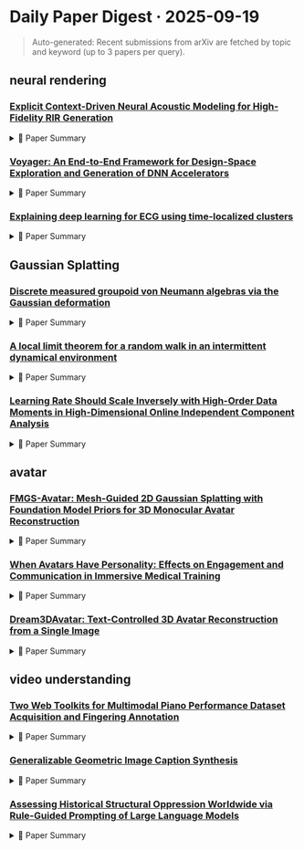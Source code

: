 # Daily Paper Digest · 2025-09-19
> Auto-generated: Recent submissions from arXiv are fetched by topic and keyword (up to 3 papers per query).

## neural rendering

### [Explicit Context-Driven Neural Acoustic Modeling for High-Fidelity RIR Generation](http://arxiv.org/pdf/2509.15210v1)


<!--break-out-of-list-->
<details markdown="1">
<summary>📄 Paper Summary </summary>

### 1. Task / Problem
- Modeling Room Impulse Responses (RIRs)

### 2. Motivation & Gaps
- The paper addresses the challenge of accurately modeling room impulse responses in various room configurations using neural networks.

- **Related work challenges:**
  - NeRF (Mildenhall et al. 2021): Disregards physical interactions such as reflection and reverberation.
  - NACF (Liang et al. 2023b): Incorporates RGB and depth images but relies on indirect environmental information.
  - Brunetto et al. (2024): Uses image-based context extraction, which may not fully exploit neural implicit models for RIR generation.
  - Luo et al. (2022): Proposed NAF, which maintains a 2D grid of learnable hidden features but does not fully utilize explicit local geometry.
  - He et al. (2024): Introduced DeepNeRAP, which models the acoustic field but may not capture all spatial context effectively.
  - Richard, Dodds, and Ithapu (2022): IR-MLP directly regresses RIRs but lacks a comprehensive approach to local geometry.
  - N/A: N/A
  - INRAS (Su, Chen, and Shlizerman 2022): Limited performance in RIR reconstruction.
  - NAF (Luo et al. 2022): Inability to effectively utilize phase information.
  - A V-NeRF (Liang et al. 2023a): Struggles with data-scarce scenarios.
  - VGGT (Wang et al. 2025): Robustness under realistic reconstruction errors.
  - NACF and NeRAF: Performance degradation under noise and reconstruction inaccuracies.
  - N/A: N/A
  - INRAS (2022): Models the acoustic field via separate neural modules, which may not effectively synthesize the final RIR.
  - NAF (2022): Relies on end-to-end learned spatial embeddings without explicit geometry, potentially limiting accuracy.
  - NACF (2023): Heavily depends on camera coverage and does not encode local geometry explicitly.
  - NeRAF (2024): Integrating photometric and structural cues for RIR prediction.
  - AAC (2006): Providing a non-learning-based baseline for spatial generalization.
  - Opus (2012): Optimizing real-time audio codec for RIR modeling.

### 3. Core Idea
- MiNAF effectively learns acoustic fields across various room shapes by accounting for local geometry, demonstrating strong generalization in compact environments.

### 4. Method
- **Pipeline**: The method involves encoding spatial appearance and listener information to generate acoustic output, followed by predicting the RIR spectrum using a neural network.
- **Architecture / Loss / Training**: The architecture employs a combination of L1 loss for spectral fidelity and energy-based loss for accurate T60 and EDT estimation.
- **Complexity / Resources**: The model's complexity arises from the need to balance various loss functions and handle the intricacies of different room geometries.

### 5. Experiments
- **Datasets & Metrics**: Evaluated on the SoundSpaces dataset using T60, C50, and EDT metrics across multiple room scenarios.
- **Baselines**: A V-NeRF, A V-NeRF (2023), AAC, Conventional RIR generation methods, DeepNeRAP, INRAS, INRAS (2022), IR-MLP, N/A, NACF, NACF (2023), NAF, NAF (2022), NAF (Luo et al. 2022), NeRAF, NeRAF (2024), NeRAF (Brunetto et al. 2024), Neural implicit baselines, Opus, State-of-the-art models, Traditional encoding-based methods, V-NeRF (Liang et al. 2023a)
- **Main Results**: MiNAF maintains stable performance on T60 and EDT across most single-room scenarios, with strong generalization in compact environments.
- **Ablations**: The analysis reveals that larger rooms exhibit slower convergence on metrics, indicating challenges in capturing spatial intricacies.
- **Limitations / Stress Tests**: The model struggles with phase information, leading to inaccuracies in predicted instantaneous frequency spectra.

### 6. Takeaways
- **Pros**: Incorporates explicit local geometric features for better RIR predictions., Demonstrates robustness under limited training data., Achieves competitive performance against state-of-the-art methods.
- **Cons**: May require additional computational resources for mesh querying.
- **Future Work**: Explore further optimization of the mesh querying process., Investigate applications in more complex acoustic environments., Enhance the model's adaptability to various room configurations.

</details>

### [Voyager: An End-to-End Framework for Design-Space Exploration and Generation of DNN Accelerators](http://arxiv.org/pdf/2509.15205v1)


<!--break-out-of-list-->
<details markdown="1">
<summary>📄 Paper Summary </summary>

### 1. Task / Problem
- DNN accelerator generation

### 2. Motivation & Gaps
- Voyager aims to automate the design of DNN accelerators, reducing the manual effort traditionally required.

- **Related work challenges:**
  - Prior DNN accelerator generators: Limited parameterization and inability to produce high-performance, tapeout-ready designs.
  - Existing frameworks: Limited support for multiple datatypes and quantization schemes.
  - Previous automation efforts: Lack of an integrated, end-to-end software compiler.
  - Interstellar: Estimates energy with a coarse-grained model and uses heuristics to prune the search space.
  - Timeloop: Supports exhaustive or random-sampling search but does not generate hardware.
  - Gemmini: Requires manual mapping of neural network layers and lacks a strong software stack.
  - Existing DNN accelerators: Limited flexibility in design and optimization for specific workloads.
  - Systolic array-based accelerators: Inefficiency in handling operations with limited data reuse, such as depthwise convolutions.
  - Traditional hardware design methods: Inability to easily adapt to varying resource requirements and performance targets.
  - Previous accelerator designs: Incur higher area and power costs while trying to optimize for performance.
  - Existing quantization schemes: Limited flexibility in supporting various datatypes and quantization methods.
  - Existing ML frameworks: Limited support for advanced quantization techniques and custom data types.
  - Traditional compilers: Inability to optimize high-level models for specific hardware architectures.
  - Interstellar: Efficient scheduling of DNN layers onto generated hardware.
  - Existing DNN accelerators: Limited performance due to suboptimal scheduling and resource utilization.
  - Performance modeling techniques: Inability to accurately predict runtime across diverse DNN architectures.
  - Gemmini: Achieves lower area but higher runtime compared to Voyager.
  - NVDLA: Voyager designs are smaller and more efficient in runtime.
  - Simba: Hand-optimized designs require extensive manual effort and do not match Voyager's performance.
  - Gemmini: Enabling systematic deep-learning architecture evaluation via full-stack integration: N/A
  - Tandem processor: Grappling with emerging operators in neural networks: N/A
  - Beating floating point at its own game: Posit arithmetic: N/A
  - A 95.6-TOPS/W deep learning inference accelerator with per-vector scaled 4-bit quantization in 5 nm: N/A
  - MAESTRO: A data-centric approach to understand reuse, performance, and hardware cost of DNN mappings: N/A
  - MAERI: Enabling flexible dataflow mapping over DNN accelerators via reconfigurable interconnects: N/A
  - ZigZag: Enlarging joint architecture-mapping design space exploration for DNN accelerators: N/A
  - Timeloop: A systematic approach to DNN accelerator evaluation: N/A
  - Microscaling data formats for deep learning: N/A
  - The NVIDIA deep learning accelerator: N/A
  - MAGNet: A modular accelerator generator for neural networks: N/A
  - A 0.11 pJ/op, 0.32-128 TOPS, scalable multi-chip-module-based deep neural network accelerator designed with a high-productivity VLSI methodology: N/A
  - A 0.11 pJ/op, 0.32-128 TOPS, scalable multi-chip-module-based deep neural network accelerator with ground-reference signaling in 16nm: N/A
  - A 0.32–128 TOPS, scalable multi-chip-module-based deep neural network inference accelerator with ground-referenced signaling in 16 nm: N/A
  - N/A: N/A
  - N/A: N/A

### 3. Core Idea
- Voyager provides a highly configurable framework for generating DNN accelerators that can efficiently map models to hardware.

### 4. Method
- **Pipeline**: HLS based accelerator generator with a PyTorch-based compiler.
- **Architecture / Loss / Training**: The architecture is optimized for various operations commonly used in DNNs, with a focus on maximizing arithmetic operator reuse without impacting latency.
- **Complexity / Resources**: Utilizes TSMC 16 nm technology for design implementation.

### 5. Experiments
- **Datasets & Metrics**: Evaluated on various DNN models including ResNet-50 and BERT-Base.
- **Baselines**: Coarse-Grained Performance Model, Energy-Only Model, Existing DNN accelerators, Existing ML frameworks, FP6 accelerator with microscaling, Fine-Grained Performance Model, Gemmini, INT8 accelerator with per-channel scaling, Interstellar, MAERI, N/A, NVDLA, Simba, Standard BFloat16 accelerator, Systolic array-based designs, Traditional compilers
- **Main Results**: Voyager achieves up to 56% lower area and 61% lower runtime compared to prior generators.
- **Ablations**: The paper does not provide specific ablation studies.
- **Limitations / Stress Tests**: The limitations of the design space exploration and trade-offs in resource allocation are discussed.

### 6. Takeaways
- **Pros**: High automation in design and workload mapping., Support for a wide range of datatypes and quantization schemes., Achieves comparable performance to hand-optimized accelerators.
- **Cons**: Lacks a strong software stack in some prior works., Manual effort required in converting models into custom formats for mapping.
- **Future Work**: Further exploration of additional datatypes and quantization schemes., Enhancements in the compiler for better optimization., Integration with more machine learning frameworks.

</details>

### [Explaining deep learning for ECG using time-localized clusters](http://arxiv.org/pdf/2509.15198v1)


<!--break-out-of-list-->
<details markdown="1">
<summary>📄 Paper Summary </summary>

### 1. Task / Problem
- Anomaly detection in ECG signals

### 2. Motivation & Gaps
- The paper addresses the need for effective anomaly detection in single-lead electrocardiogram (ECG) signals.

- **Related work challenges:**
  - Deep neural networks for ECG analysis: Lack of interpretability in AI-driven ECG analysis.
  - Machine learning for disease screening: Difficulty in understanding model predictions.
  - Hidden Markov models: Need for a method that bridges machine learning and medical knowledge.
  - N/A: N/A
  - Grad-CAM saliency maps: Uncertainty of representation explanations does not match feature importance.
  - 1D-ResNet: Misclassifications highlight limitations in model predictions and the need for clinical insights.
  - N/A: Limitations inherent to assigning a single label to an entire 10-second strip in the presence of transient ECG morphologies.
  - Grad-CAM: Limited expressiveness and reliance on post-hoc analysis.
  - SHAP: Often involves classifier guidance, which can introduce biases.
  - Variational autoencoders: May not provide structured and interpretable representations for all ECG tasks.
  - Automatic diagnosis of the 12-lead ECG using a deep neural network: Limited interpretability of deep learning models in clinical settings.
  - Explainable AI decision model for ECG data of cardiac disorders: Need for explainable models that can be trusted by healthcare professionals.
  - Improving explainability of deep neural network-based electrocardiogram interpretation using variational auto-encoders: Balancing model complexity with the need for clear explanations.
  - Variational auto-encoders in ECG analysis: Limited effectiveness in capturing complex anomalies.

### 3. Core Idea
- Utilizing disentangled representation learning to improve anomaly detection in ECG signals.

### 4. Method
- **Pipeline**: The method involves training a variational autoencoder to learn disentangled representations of ECG signals.
- **Architecture / Loss / Training**: The architecture employs a loss function that encourages disentanglement and effective representation learning.
- **Complexity / Resources**: The method requires moderate computational resources for training the variational autoencoder.

### 5. Experiments
- **Datasets & Metrics**: The experiments utilize publicly available ECG datasets and evaluate performance using standard metrics for anomaly detection.
- **Baselines**: 1D-ResNet, Existing deep learning models for ECG analysis, N/A, Other machine learning approaches, Previous deep learning approaches, Random Forest Classifier, Random Forest on raw data, Random forest on raw signal data, Traditional anomaly detection methods, Traditional machine learning methods, Traditional machine learning models
- **Main Results**: The proposed method outperforms baseline models in detecting anomalies in ECG signals.
- **Ablations**: Ablation studies demonstrate the importance of disentangled representations in improving detection accuracy.
- **Limitations / Stress Tests**: The study acknowledges limitations related to the generalizability of the model across different ECG datasets.

### 6. Takeaways
- **Pros**: Improves interpretability of deep learning models for ECG., Enhances trust in AI-driven diagnostics., Facilitates discovery of clinically relevant patterns.
- **Cons**: Complexity in implementation., Dependence on quality of training data., Potential overfitting to specific datasets.
- **Future Work**: Explore application to other biomedical signals., Integrate with real-time ECG monitoring systems., Investigate further interpretability methods for different architectures.

</details>

## Gaussian Splatting

### [Discrete measured groupoid von Neumann algebras via the Gaussian deformation](http://arxiv.org/pdf/2509.15161v1)


<!--break-out-of-list-->
<details markdown="1">
<summary>📄 Paper Summary </summary>

### 1. Task / Problem
- Survey of deformation rigidity theory

### 2. Motivation & Gaps
- This paper surveys the basics of Sorin Popa’s deformation rigidity theory and various relevant approaches/results from de Santiago, Hayes, Hoff, and Sinclair which motivate the main results.

- **Related work challenges:**
  - Popa's deformation/rigidity theory: Extending results to a wider context of groupoid von Neumann algebras.
  - Ozawa's results on hyperbolic groups: Generalizing primeness results to more complex structures.
  - Hoff's work on equivalence relations: Navigating the complexities of general groupoids.
  - N/A: N/A
  - Feldman and Moore's theorem on discrete measured equivalence relations: Understanding the conditions under which these relations can be realized as group actions.
  - Berendschot et al.'s characterization of factors in groupoids: Identifying the specific groupoids that yield factors and their implications.
  - Previous studies on ergodic groupoids: Establishing a clear connection between ergodicity and the structure of von Neumann algebras.
  - Popa-Shlyakhtenko-Vaes: Proving the equivalence of treeable discrete measured equivalence relations and isomorphic discrete measured groupoids.
  - Anantharaman-Delaroche: N/A
  - Hoff: Characterization of coboundaries as unbounded 1-cocycles
  - Feldman-Moore: N/A
  - de Santiago, Hayes, Hoff, and Sinclair [14]: Proving rigidity using structural properties of subalgebras.
  - N/A: N/A
  - N/A: N/A
  - N/A: N/A
  - N/A: N/A
  - N/A: N/A
  - N/A: N/A
  - N/A: N/A

### 3. Core Idea
- The core idea is to study rigidity results for a von Neumann algebra that can be deformed inside another algebra while containing subalgebras that are rigid with respect to the deformation.

### 4. Method
- **Pipeline**: Utilizing deformation/rigidity theory to locate α-rigid subalgebras and applying results from previous works.
- **Architecture / Loss / Training**: N/A
- **Complexity / Resources**: The complexity arises from the need to understand various algebraic structures and their interrelations, requiring a solid background in functional analysis and measure theory.

### 5. Experiments
- **Datasets & Metrics**: Theoretical constructs and examples from existing literature are used to illustrate the concepts.
- **Baselines**: Countable groups acting on measure spaces, N/A, Ozawa's results on hyperbolic groups, Popa's deformation/rigidity theory, Standard probability spaces
- **Main Results**: The paper presents results on the existence of maximal α-rigid subalgebras and conditions under which rigidity passes to specific subalgebras.
- **Ablations**: N/A
- **Limitations / Stress Tests**: The study is primarily theoretical and does not include empirical testing of the concepts presented.

### 6. Takeaways
- **Pros**: Extends existing results in von Neumann algebra theory., Introduces Gaussian deformation as a powerful tool., Provides unique prime factorization results.
- **Cons**: Complexity in applying results to general groupoids., Dependence on specific conditions for primeness and fullness., Limited exploration of computational aspects.
- **Future Work**: Investigate applications of Gaussian deformation in other algebraic structures., Explore the implications of results on broader classes of groupoids., Develop computational methods for analyzing groupoid von Neumann algebras.

</details>

### [A local limit theorem for a random walk in an intermittent dynamical environment](http://arxiv.org/pdf/2509.15158v1)


<!--break-out-of-list-->
<details markdown="1">
<summary>📄 Paper Summary </summary>

### 1. Task / Problem
- Theoretical analysis of random walks in intermittent dynamical systems

### 2. Motivation & Gaps
- This paper investigates the behavior of random walks in environments that exhibit intermittent dynamics, aiming to fill gaps in the understanding of such systems.

- **Related work challenges:**
  - Leskelä and Stenlund (2011): Analyzed a model with uniformly expanding local dynamics, which is different from the non-uniform expansion considered in this work.
  - Pomeau and Manneville (1980): Introduced intermittent maps but did not explore their implications in the context of random walks.
  - Dolgopyat and Goldsheid (2000): Provided results on quenched local limit theorems but did not address the specific case of intermittent dynamical systems.
  - Gouëzel [19]: Refinement of central limit theorem for stochastic processes.
  - [25]: Establishing the existence of absolutely continuous invariant probability measures.
  - [24]: Defining local dynamical rules in extended dynamical systems.
  - Previous studies on random walks: Limited understanding of the behavior in intermittent environments
  - Limit theorems in deterministic settings: Need for extension to random environments
  - Previous studies on random walks: Limited understanding of the effects of intermittent environments on convergence.
  - Previous studies on random walks: Limited understanding of the effects of intermittent dynamics on convergence rates.
  - Deterministic walks in random environment: Understanding the transition between deterministic and stochastic behaviors.
  - Quenched decay of correlations for slowly mixing systems: Establishing the limits of correlation decay in intermittent systems.
  - Statistical aspects of mean field coupled intermittent maps: Analyzing the statistical properties of coupled intermittent maps.
  - A local limit theorem for a transient chaotic walk in a frozen environment: Understanding the behavior of random walks in complex environments
  - A probabilistic approach to intermittency: Modeling intermittency in dynamical systems
  - Weak convergence to stable Lévy processes for nonuniformly hyperbolic dynamical systems: Establishing convergence properties in nonuniformly hyperbolic systems

### 3. Core Idea
- The paper presents a framework for analyzing random walks in intermittent dynamical environments, focusing on the conditions under which certain statistical properties hold.

### 4. Method
- **Pipeline**: The analysis involves establishing moment conditions and applying ergodic theorems to derive results about the behavior of random walks.
- **Architecture / Loss / Training**: N/A
- **Complexity / Resources**: The complexity of the analysis is primarily theoretical, relying on established mathematical results and theorems.

### 5. Experiments
- **Datasets & Metrics**: Theoretical results are derived rather than empirical datasets.
- **Baselines**: Classical LSV map, Gaussian local limit theorems, Local CLT by Gouëzel, N/A, Previous limit theorems, Previous models of random walks in dynamical environments, Previous theoretical results, Previous theoretical results on random walks, Standard random walk models, Statistical properties of intermittent maps
- **Main Results**: The paper demonstrates that under certain conditions, random walks exhibit specific limiting behaviors in intermittent environments.
- **Ablations**: N/A
- **Limitations / Stress Tests**: The results are contingent on the assumptions made regarding the mixing properties of the underlying sequences.

### 6. Takeaways
- **Pros**: Provides a new perspective on the statistical properties of random walks in intermittent environments., Establishes important connections between dynamical systems and random walks., Contributes to the understanding of non-Gaussian limit theorems.
- **Cons**: The results are limited to specific types of intermittent maps., May not generalize to all forms of dynamical systems., Requires complex mathematical conditions that may limit practical applications.
- **Future Work**: Explore the implications of the findings in more general settings., Investigate the behavior of other types of dynamical systems., Develop computational methods to simulate the behavior of these systems.

</details>

### [Learning Rate Should Scale Inversely with High-Order Data Moments in High-Dimensional Online Independent Component Analysis](http://arxiv.org/pdf/2509.15127v1)


<!--break-out-of-list-->
<details markdown="1">
<summary>📄 Paper Summary </summary>

### 1. Task / Problem
- Investigate the learning dynamics of an online ICA algorithm influenced by high-order moments of non-Gaussian signals.

### 2. Motivation & Gaps
- This study investigates the learning dynamics of algorithms in relation to high-order moments and their impact on learning behavior.

- **Related work challenges:**
  - Wang and Lu: Derived an ODE-based framework for an online ICA algorithm assuming a single non-Gaussian source component, revealing phase transitions in learning behavior.
  - Ricci et al.: Developed a quantitative theory of feature learning from non-Gaussian inputs in high-dimensional ICA, focusing on sample complexity but not exploring variations in high-order moments.
  - [18]: Characterizing the asymptotic behavior of online ICA algorithms in high-dimensional limits.
  - Previous studies on ICA: Limited understanding of the impact of non-Gaussianity on learning dynamics.
  - Independent Component Analysis (ICA): Non-Gaussianity is necessary for source identifiability, but excessive high-order moments can impede convergence.

### 3. Core Idea
- The findings reveal a trade-off between statistical richness and algorithmic stability, indicating that stronger non-Gaussianity constrains the basin of attraction and affects learning sensitivity.

### 4. Method
- **Pipeline**: Analyze the impact of the weighting parameter on the learning dynamics of the ICA algorithm through theoretical and numerical methods.
- **Architecture / Loss / Training**: Utilize a modified data model with a weighted sum of non-Gaussian random variables to derive stability conditions.
- **Complexity / Resources**: The analysis involves numerical simulations and theoretical derivations based on a nonlinear ODE.

### 5. Experiments
- **Datasets & Metrics**: Simulated non-Gaussian data with varying parameters to assess the algorithm's performance.
- **Baselines**: Conventional ICA setup with a single non-Gaussian source, Existing ordinary differential equation (ODE)-based analysis, N/A, Previous non-Gaussian ICA models, Standard ICA algorithms
- **Main Results**: Increasing high-order moments decreases the critical learning rate threshold and increases the minimum required initialization alignment.
- **Ablations**: Varying the weighting parameter and learning rate to observe their effects on convergence.
- **Limitations / Stress Tests**: The study does not explore all possible non-Gaussian distributions or real-world data applications.

### 6. Takeaways
- **Pros**: Introduces a high-dimensional ICA data model with controllable high-order moments., Reveals a trade-off between non-Gaussianity and stability., Enhances understanding of learning dynamics in high-dimensional settings.
- **Cons**: Increased non-Gaussianity complicates learning dynamics., Requires more favorable initial conditions for convergence., Sensitivity to noise increases with greater departures from Gaussianity.
- **Future Work**: Explore moment-aware initialization strategies., Develop adaptive learning rate strategies., Investigate further implications of high-order moments on other learning algorithms.

</details>

## avatar

### [FMGS-Avatar: Mesh-Guided 2D Gaussian Splatting with Foundation Model Priors for 3D Monocular Avatar Reconstruction](http://arxiv.org/pdf/2509.14739v1)


<!--break-out-of-list-->
<details markdown="1">
<summary>📄 Paper Summary </summary>

### 1. Task / Problem
- Monocular human avatar reconstruction

### 2. Motivation & Gaps
- The paper addresses the challenges of information scarcity in monocular observations, surface representation limitations of conventional 3D Gaussians, and optimization conflicts in multi-field learning.

- **Related work challenges:**
  - 3D Gaussian Splatting methods: Struggle with surface detail preservation due to the volumetric nature of 3D Gaussian primitives.
  - Neural Radiance Field (NeRF) based approaches: High computational requirements limit real-time applications.
  - Existing representations: Geometric ambiguity from single-view data and limitations of existing representations.
  - NeRF-based methods: Slow rendering speeds
  - 3DGS-based methods: Inherit limitations of volumetric primitives
  - ExAvatar: Focus primarily on appearance modeling
  - N/A: N/A
  - NeuralBody: Limited pose diversity for meaningful novel pose synthesis.
  - Anim-NeRF: Conflicting optimization requirements in multi-field distillation.
  - 3DGS-Avatar: Inefficiencies in training and inference speed.
  - NeRF-based methods: Exhibit characteristic limitations such as artifacts on human body regions and overly smooth surfaces.
  - GauHuman: Achieves faster training and higher inference speeds but lacks quality-efficiency trade-off.
  - 3DGS-based methods: Limited in geometric accuracy and appearance fidelity.
  - Human-nerf: Free-viewpoint rendering of moving people from monocular video: N/A
  - Self-recon: Self reconstruction your digital avatar from monocular video: N/A
  - Neural body: Implicit neural representations with structured latent codes for novel view synthesis of dynamic humans: N/A
  - Animatable implicit neural representations for creating realistic avatars from videos: N/A
  - 3d gaussian splatting for real-time radiance field rendering: N/A
  - Animatable 3d gaussian: Fast and high-quality reconstruction of multiple human avatars: N/A
  - Gaussianavatar: Towards realistic human avatar modeling from a single video via animatable 3d gaussians: N/A
  - Gart: Gaussian articulated template models: N/A
  - Gomavatar: Efficient animatable human modeling from monocular video using gaussians-on-mesh: N/A
  - Dinov2: Learning robust visual features without supervision: N/A
  - Segment anything: N/A
  - Sapiens: Foundation for human vision models: N/A
  - 2d gaussian splatting for geometrically accurate radiance fields: N/A
  - Expressive body capture: 3d hands, face, and body from a single image: N/A
  - Vibe: Video inference for human body pose and shape estimation: N/A
  - A-nerf: Articulated neural radiance fields for learning human shape, appearance, and pose: N/A
  - Neuman: Neural human radiance field from a single video: N/A
  - Econ: Explicit clothed humans optimized via normal integration: N/A
  - Litenerfavatar: A lightweight nerf with local feature learning for dynamic human avatar: N/A
  - Efficient neural implicit representation for 3d human reconstruction: N/A
  - Animatable gaussians: Learning pose-dependent gaussian maps for high-fidelity human avatar modeling: N/A
  - Splattingavatar: Realistic real-time human avatars with mesh-embedded gaussian splatting: N/A
  - Human gaussian splatting: Real-time rendering of animatable avatars: N/A
  - Gauhuman: Articulated gaussian splatting from monocular human videos: N/A
  - 3dgs-avatar: Animatable avatars via deformable 3d gaussian splatting: N/A
  - Expressive whole-body 3d gaussian avatar: N/A
  - Guava: Generalizable upper body 3d gaussian avatar: N/A
  - Anigs: Animatable gaussian avatar from a single image with inconsistent gaussian reconstruction: N/A
  - Learning transferable visual models from natural language supervision: N/A
  - Lerf: Language embedded radiance fields: N/A
  - Dino in the room: Leveraging 2d foundation models for 3d segmentation: N/A
  - Feature 3dgs: Supercharging 3d gaussian splatting to enable distilled feature fields: N/A
  - Human-centric foundation models: Perception, generation and agentic modeling: N/A
  - Strugauavatar: Learning structured 3d gaussians for animatable avatars from monocular videos: N/A
  - Instant neural graphics primitives with a multiresolution hash encoding: N/A
  - N/A: N/A

### 3. Core Idea
- The proposed method leverages mesh-guided 2D Gaussian Splatting with foundation model priors to enhance monocular human avatar reconstruction through systematic knowledge distillation.

### 4. Method
- **Pipeline**: The method integrates multi-modal foundation model distillation, mesh-guided 2D Gaussian representation, and coordinated training strategies.
- **Architecture / Loss / Training**: Incorporates depth supervision, self-consistent normal loss, normal supervision, and semantic supervision to improve performance.
- **Complexity / Resources**: Achieves significant training acceleration, requiring only 10 minutes compared to hours for conventional methods.

### 5. Experiments
- **Datasets & Metrics**: Evaluated on ZJU-MoCap dataset using PSNR, SSIM, and LPIPS metrics.
- **Baselines**: 2DGS baseline, 3D Gaussian Splatting (3DGS), 3DGS-Avatar, 3DGS-based methods, Anim-NeRF, Animatable 3D Gaussians, ExAvatar, GART, GaussianAvatar, InstantAvatar, N/A, NeRF-based methods, Neural Radiance Field (NeRF), NeuralBody
- **Main Results**: Demonstrated state-of-the-art performance in geometric accuracy and appearance fidelity.
- **Ablations**: Systematic ablation studies showed progressive improvement with each proposed component.
- **Limitations / Stress Tests**: The baseline without foundation model supervision achieved the lowest performance, highlighting the importance of geometric priors.

### 6. Takeaways
- **Pros**: Improved surface alignment and geometric detail preservation., Enhanced reconstruction quality compared to existing methods., Rich semantic information provided through distilled prior knowledge.
- **Cons**: Conflicting optimization objectives can emerge during training.
- **Future Work**: Extensibility for incorporating additional 2D priors as foundation models advance., Further exploration of coordinated training strategies.

</details>

### [When Avatars Have Personality: Effects on Engagement and Communication in Immersive Medical Training](http://arxiv.org/pdf/2509.14132v1)


<!--break-out-of-list-->
<details markdown="1">
<summary>📄 Paper Summary </summary>

### 1. Task / Problem
- Communication training for medical students

### 2. Motivation & Gaps
- The need for effective communication training in medical education, particularly in discussing sensitive topics like abnormal mammogram results.

- **Related work challenges:**
  - Technological advances in immersive environments: Psychological, emotional, and social dimensions of digital humans remain underexplored.
  - Recent advancements in natural language processing with LLMs: Current VR simulations fail to replicate the full spectrum of clinical encounters.
  - AI-driven virtual patients and tutors: Limited exploration of psychosocial and interpersonal challenges in VR training.
  - Personality-driven agents in training: Underdeveloped systematic integration of personality traits in immersive VR medical training.
  - Färber et al.: N/A
  - N/A: N/A
  - LLM-as-judge technique: Difficulty in portraying complex emotions through dialogue alone.
  - N/A: Refining the expression of nuanced emotional states for consistent perception.
  - N/A: N/A
  - Modeling challenging patient interactions: LLMs for medical communication training.: Addressing the critical distinction between artificial and authentic behavior in virtual agents.
  - Virtual patient simulations using social robotics combined with large language models for clinical reasoning training in medical education.: Portraying certain personality traits is more challenging than others.
  - Integrating personality into digital humans: A review of LLM-driven approaches for virtual reality.: High-arousal emotions yield highly subjective interpretations.
  - Evaluation of large language model generated dialogues for an ai based vr nurse training simulator: Assessing the effectiveness of AI-generated dialogues in training scenarios.
  - Virtual reality for health professions education: systematic review and meta-analysis: Identifying the impact of virtual reality on learning outcomes in health education.
  - Patientsim: A persona-driven simulator for realistic doctor-patient interactions: Creating realistic simulations that accurately reflect patient interactions.

### 3. Core Idea
- Utilizing a GPT-4 powered platform to enhance communication skills in medical students through simulated patient interactions.

### 4. Method
- **Pipeline**: The training platform integrates GPT-4 for generating realistic patient dialogues and scenarios.
- **Architecture / Loss / Training**: The architecture includes a virtual patient modeling stage that generates coherent patient profiles and responses based on personality and clinical scenarios.
- **Complexity / Resources**: The platform requires significant computational resources for real-time dialogue generation.

### 5. Experiments
- **Datasets & Metrics**: Utilized a dataset of medical dialogues and assessed communication effectiveness through pre- and post-training evaluations.
- **Baselines**: AI-enhanced VR applications focused on procedural training, Existing virtual patient simulations, N/A, Static virtual patients, Traditional VR training methods, Traditional role-playing exercises, Traditional scripted interactions
- **Main Results**: The GPT-4 powered platform significantly improved students' confidence and communication skills compared to traditional methods.
- **Ablations**: Analysis of the realism-verbosity paradox and the authenticity of challenges in training scenarios.
- **Limitations / Stress Tests**: Limited to specific medical scenarios and may not generalize across all patient interactions.

### 6. Takeaways
- **Pros**: Enhanced engagement through realistic virtual patients., Improved training outcomes for medical professionals., Ability to systematically investigate the impact of patient personality.
- **Cons**: Potential over-reliance on LLMs for personality representation., Challenges in ensuring the authenticity of virtual interactions., Need for extensive validation of personality models.
- **Future Work**: Further exploration of personality dynamics in various medical scenarios., Integration of more diverse personality profiles., Development of additional training modules based on findings.

</details>

### [Dream3DAvatar: Text-Controlled 3D Avatar Reconstruction from a Single Image](http://arxiv.org/pdf/2509.13013v1)


<!--break-out-of-list-->
<details markdown="1">
<summary>📄 Paper Summary </summary>

### 1. Task / Problem
- 3D reconstruction and multi-view image synthesis

### 2. Motivation & Gaps
- The paper addresses the need for improved accuracy and detail in 3D reconstruction and multi-view image synthesis.

- **Related work challenges:**
  - Li et al. 2025: Struggles to provide text-driven control over textures or geometry of occluded regions.
  - Zhuang et al. 2025: Lacks controllability and diversity in reconstruction.
  - AlBahar et al. 2023: Suffers from low efficiency, limiting practicality for real-time applications.
  - Bhunia et al. (2023): Used pose conditioning to handle large articulations.
  - PSHuman (Li et al. 2025): Introduced separate body and face branches for improved facial fidelity but at high computational cost.
  - AniGS (Qiu et al. 2025b): Generates multi-view sequences but faces efficiency trade-offs.
  - Wang et al. 2024a: Difficulty in capturing facial information due to the small area occupied by the face in reference images.
  - Huang et al. 2024: Challenges in maintaining body feature consistency across different views.
  - Li et al. 2024: Ill-posedness introduced by monocular images leading to occluded and invisible regions.
  - SV3D: Poor detail preservation and multi-view consistency.
  - PSHuman: Defects in detailed parts such as hands due to lack of human body priors.
  - MV-Adapter: Deformities in human body geometry and face.
  - Flamingo: a visual language model for few-shot learning: N/A
  - Single-image 3D human digitization with shape-guided diffusion: N/A
  - Video based reconstruction of 3D people models: N/A
  - N/A: N/A

### 3. Core Idea
- A lightweight multi-view generation module based on SDXL that incorporates geometric and semantic constraints for view-consistent image synthesis.

### 4. Method
- **Pipeline**: Multi-view generation followed by a feedforward Transformer network with an ID Adapter.
- **Architecture / Loss / Training**: The loss function includes components for RGB loss, LPIPS loss for both body and face, with weighting coefficients to balance contributions.
- **Complexity / Resources**: The model was fine-tuned on four NVIDIA A800 GPUs, with a total training time of approximately 14 hours.

### 5. Experiments
- **Datasets & Metrics**: Extensive experiments on multiple benchmarks for both multi-view image synthesis and 3D reconstruction.
- **Baselines**: CRM, DreamGaussian, Existing methods in multi-view to 3D reconstruction, Existing methods in single-image to multi-view generation, IDOL, MV-Adapter, MagicMan, N/A, PSHuman, Previous 3D reconstruction methods, SIFU, SV3D, Stable Diffusion
- **Main Results**: Achieves state-of-the-art performance on multiple benchmarks.
- **Ablations**: Ablation studies demonstrated the contributions of the Pose-Adapter and ID-Adapter to the performance improvements.
- **Limitations / Stress Tests**: The method's performance was evaluated under various challenging poses and conditions, highlighting its robustness.

### 6. Takeaways
- **Pros**: Efficient and text-controllable 3D human reconstruction., Generates multi-view images with consistent texture and geometry., High-quality 3D avatar reconstruction with integrated facial features.
- **Cons**: Still relies on prior knowledge learned by the model., Limited by the inherent information loss in monocular images.
- **Future Work**: Explore further improvements in controllability., Investigate real-time applications for 3D avatar generation., Enhance the diversity of generated avatars.

</details>

## video understanding

### [Two Web Toolkits for Multimodal Piano Performance Dataset Acquisition and Fingering Annotation](http://arxiv.org/pdf/2509.15222v1)


<!--break-out-of-list-->
<details markdown="1">
<summary>📄 Paper Summary </summary>

### 1. Task / Problem
- Efficient human-in-the-loop verification for piano performance annotation

### 2. Motivation & Gaps
- The paper addresses the significant barriers to creating richly annotated, multimodal piano performance datasets.

- **Related work challenges:**
  - Existing acquisition methods: Require manual synchronization across multiple software tools and expert annotation, limiting dataset scale and accessibility.
  - Fingering data collection: High degree of subjectivity makes it difficult to collect and analyze systematically.
  - Multimodal analysis of piano performances portraying different emotions: Limited methods for effective annotation of multimodal data.
  - The use of multimodal feedback in retraining complex technical skills of piano performance: Challenges in integrating feedback mechanisms into annotation processes.
  - Piano skills assessment: Need for standardized assessment tools for piano performance.

### 3. Core Idea
- The integrated pipeline streamlines the workflow from synchronized data acquisition to efficient fingering annotation.

### 4. Method
- **Pipeline**: Synchronized data acquisition followed by a human-in-the-loop verification process.
- **Architecture / Loss / Training**: N/A
- **Complexity / Resources**: PiaRec uses Python and Streamlit, leveraging PyAutoGUI for software control; ASDF uses Streamlit for its interactive interface.

### 5. Experiments
- **Datasets & Metrics**: Richly annotated multimodal piano performance datasets.
- **Baselines**: Existing manual synchronization methods, N/A, Traditional fingering annotation techniques
- **Main Results**: Significant acceleration of the annotation process through focused human effort.
- **Ablations**: N/A
- **Limitations / Stress Tests**: N/A

### 6. Takeaways
- **Pros**: Streamlines the acquisition of multimodal piano performance datasets., Automates synchronization of audio, video, and MIDI data., Facilitates efficient fingering annotation through a hybrid workflow.
- **Cons**: Requires initial setup and user registration., Dependent on the quality of the input video and MIDI data., May not cover all edge cases in fingering detection.
- **Future Work**: Expand the toolkit to support additional musical instruments., Integrate more advanced machine learning algorithms for fingering detection., Enhance user interface for better usability and accessibility.

</details>

### [Generalizable Geometric Image Caption Synthesis](http://arxiv.org/pdf/2509.15217v1)


<!--break-out-of-list-->
<details markdown="1">
<summary>📄 Paper Summary </summary>

### 1. Task / Problem
- Question-Answer Pair Generation for Geometric Images

### 2. Motivation & Gaps
- The provided dataset pipeline and the generated dataset contribute to enhancing the generalizable reasoning abilities of multimodal large language models (MLLMs).

- **Related work challenges:**
  - AlphaGeometry: Scarcity of high-quality geometry image-caption datasets limits fine-grained cross-modal reasoning.
  - AutoGeo: Existing pipelines struggle to guarantee full modality alignment, leading to incomplete captions and images.
  - MATHGLANCE: Current datasets often lack exhaustively aligned textual descriptions for geometric images.
  - mPLUG-Owl2: Limited effectiveness in fine-grained cross-modal alignment.
  - OmniCaptioner: Relies on synthetic or loosely aligned pairs, lacking fully equivalent visual-textual representations.
  - Image-Textualization: Scarcity of high-quality geometric image-caption pairs hampers accurate extraction and alignment.
  - Gemini 2.5 Flash: Generating self-consistent questions based on captions.
  - RAFT: Refining both the dataset and model through reinforcement learning.
  - Existing geometric reasoning models: Limited generalization to non-geometric inputs
  - Baseline models: Inadequate performance on various subtasks
  - GeoReasoning-10K dataset: Bridging the gap between visual and linguistic modalities.
  - MathVista and MathVerse benchmarks: Evaluating the reasoning capabilities of MLLMs.
  - GeoQA: A geometric question answering benchmark towards multimodal numerical reasoning: Limited benchmarks for multimodal reasoning in geometry.
  - G-LLaV A: Solving Geometric Problem with Multi-Modal Large Language Model: Challenges in generating consistent and contextually relevant questions.
  - Measuring Multimodal Mathematical Reasoning with MATH-Vision Dataset: Need for effective evaluation metrics for multimodal reasoning.
  - N/A: N/A
  - N/A: N/A

### 3. Core Idea
- The RAFT method enhances model performance and generalization capability across different domains.

### 4. Method
- **Pipeline**: The pipeline consists of a prompt design for initial question generation followed by a re-generation stage for refining inconsistent questions.
- **Architecture / Loss / Training**: Utilizes a composite reward system during the caption refinement phase to select the best candidate captions.
- **Complexity / Resources**: The training process employs distributed training on multiple GPUs with specific hyperparameters for optimization.

### 5. Experiments
- **Datasets & Metrics**: MathVista and MathVerse datasets were used to evaluate model performance across various domains and hyperparameters.
- **Baselines**: AlphaGeometry, AutoGeo, Base, Gemma3-4B, Gemma3-4B models, Gemma3-4B-Coldstart, Gemma3-4B-Coldstart-RAFT, Gemma3-4B-RAFT, Geo170K, GeoGPT4, GeoPeP, GeoReasoning, MATHGLANCE, MathVerse, MathVista, N/A, OmniCaptioner
- **Main Results**: The model outperforms the base model across all domains with significant performance improvements.
- **Ablations**: Ablation studies on various domains and hyperparameters were conducted to evaluate model performance.
- **Limitations / Stress Tests**: The dataset is limited to geometric mathematical problems, which may restrict its applicability.

### 6. Takeaways
- **Pros**: Significantly enhances cross-modal reasoning capabilities of MLLMs., Provides a high-quality resource for training models on geometric tasks., Demonstrates generalization to non-geometric mathematical tasks.
- **Cons**: Existing datasets still struggle with full modality alignment., The method may require substantial computational resources., Potential limitations in capturing all geometric complexities.
- **Future Work**: Explore further enhancements in dataset quality and model training., Investigate applications in other domains beyond geometry., Develop more robust methods for cross-modal reasoning.

</details>

### [Assessing Historical Structural Oppression Worldwide via Rule-Guided Prompting of Large Language Models](http://arxiv.org/pdf/2509.15216v1)


<!--break-out-of-list-->
<details markdown="1">
<summary>📄 Paper Summary </summary>

### 1. Task / Problem
- Identity-based oppression classification

### 2. Motivation & Gaps
- This study aims to measure historical identity-based oppression using Large Language Models (LLMs) and structured prompts.

- **Related work challenges:**
  - Traditional frameworks for measuring oppression: Often rely on structured indices that privilege material resources while overlooking lived, identity-based exclusion.
  - Standardized categories for race and ethnicity reporting: Fail to capture how individuals actually identify, leading to oversimplification of complex identities.
  - Existing deprivation indices: Do not account for dimensions such as structural racism, historical injustice, and cultural exclusion.
  - Index of Multiple Deprivation (IMD) in the UK: Overlooks how race, ethnicity, and structural power relations shape access to resources.
  - Regional deprivation indices in India and Brazil: Struggles with generalizability across borders and often excludes experiences of discrimination not explicitly measured.
  - Standardized racial and ethnic categories in census datasets: Inherently biased and politically derived, failing to reflect lived experiences.
  - N/A: N/A
  - Human expert annotation: Time-consuming and potentially biased
  - Existing LLM methods: Inconsistent results due to over-reliance on stereotypes
  - N/A: N/A
  - Previous studies on identity and oppression: Lack of structured approaches leading to misinterpretation of ambiguous identities.
  - Existing indices of structural oppression: They do not adequately capture identity-based exclusion and lived experiences.
  - N/A: N/A
  - N/A: N/A

### 3. Core Idea
- The study introduces a novel framework for measuring oppression by utilizing self-reported ethnicity and residence information, enhanced through rule-guided prompting.

### 4. Method
- **Pipeline**: Free-text self-reported inputs processed through LLMs with structured prompts.
- **Architecture / Loss / Training**: Utilizes a rule-guided approach to improve alignment with expert annotations.
- **Complexity / Resources**: Requires domain-specific rules to handle ambiguity and ensure accurate outputs.

### 5. Experiments
- **Datasets & Metrics**: Annotated dataset of 334 entries across 10 countries, evaluated using metrics like MAE, accuracy, and correlation with expert annotations.
- **Baselines**: Chain-of-Thought (CoT) prompting, Existing indices of social disadvantage, GPT-3.5 Turbo, GPT-4o mini, Gemini 1.5 Pro, N/A, Standardized race and ethnicity categories, Traditional deprivation indices, Vanilla LLM outputs, Vanilla prompting
- **Main Results**: Gemini 1.5 Pro achieved the best performance with MAE = 0.401 and Acc = 0.608.
- **Ablations**: The rule-guided approach significantly reduced errors compared to unguided methods.
- **Limitations / Stress Tests**: Study limited to ethnicity-related identity; does not cover other identity aspects like gender or disability.

### 6. Takeaways
- **Pros**: Provides a complementary measurement tool for understanding systemic exclusion., Highlights dimensions of oppression that are often overlooked in traditional frameworks., Offers a scalable, cross-cultural lens for data-driven research and public health contexts.
- **Cons**: LLMs may reproduce racial and ethnic stereotypes., Underrepresentation of structurally marginalized groups in LLM outputs., Challenges in ensuring the accuracy of free-text self-identification.
- **Future Work**: Further exploration of LLMs for interpreting unstructured identity data., Development of more nuanced frameworks for measuring oppression., Integration of LLM outputs with traditional methodologies for comprehensive analysis.

</details>

